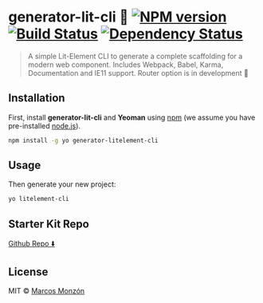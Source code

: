 # generator-lit-cli 🚀 [![NPM version][npm-image]][npm-url] [![Build Status][travis-image]][travis-url] [![Dependency Status][daviddm-image]][daviddm-url]
> A simple Lit-Element CLI to generate a complete scaffolding for a modern web component. Includes Webpack, Babel, Karma, Documentation and IE11 support. Router option is in development 🚧

## Installation

First, install **generator-lit-cli** and **Yeoman** using [npm](https://www.npmjs.com/) (we assume you have pre-installed [node.js](https://nodejs.org/)).

```bash
npm install -g yo generator-litelement-cli
```

## Usage

Then generate your new project:

```bash
yo litelement-cli
```

## Starter Kit Repo
[Github Repo ⬇️](https://github.com/marco238/LitElement-Starter-Kit)

## License

MIT © [Marcos Monzón](https://github.com/marco238)

[npm-image]: https://badge.fury.io/js/generator-litelement-cli.svg
[npm-url]: https://npmjs.org/package/generator-litelement-cli
[travis-image]: https://travis-ci.com/marco238/generator-litelement-cli.svg?branch=master
[travis-url]: https://travis-ci.com/marco238/generator-litelement-cli
[daviddm-image]: https://david-dm.org/marco238/generator-litelement-cli.svg?theme=shields.io
[daviddm-url]: https://david-dm.org/marco238/generator-litelement-cli
[coveralls-image]: https://coveralls.io/repos/marco238/generator-litelement-cli/badge.svg
[coveralls-url]: https://coveralls.io/r/marco238/generator-litelement-cli
